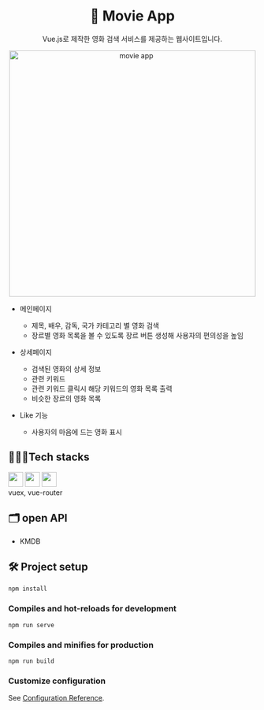 <div align="center">
  
# 🎥 Movie App

Vue.js로 제작한 영화 검색 서비스를 제공하는 웹사이트입니다.

<img src="./MovieApp.gif" alt="movie app" width="500px" />

</div>

- 메인페이지
  - 제목, 배우, 감독, 국가 카테고리 별 영화 검색 
  - 장르별 영화 목록을 볼 수 있도록 장르 버튼 생성해 사용자의 편의성을 높임

- 상세페이지
  - 검색된 영화의 상세 정보 
  - 관련 키워드
  - 관련 키워드 클릭시 해당 키워드의 영화 목록 출력
  - 비슷한 장르의 영화 목록
- Like 기능 
  - 사용자의 마음에 드는 영화 표시


## 👩🏻‍💻Tech stacks
<code><img src="https://user-images.githubusercontent.com/26512984/88481837-ac3ed900-cf98-11ea-8a23-b53146870c81.jpg" width="30px" /></code>
<code><img src="https://miro.medium.com/max/512/1*YWazhGyGmNs6K3HZE7lS7Q.png" width="30px" /></code>
<code><img src="https://seeklogo.com/images/N/netlify-logo-758722CDF4-seeklogo.com.png" width="30px" /></code>        
vuex, vue-router     

## 🗂 open API
- KMDB


## 🛠 Project setup
```
npm install
```

### Compiles and hot-reloads for development
```
npm run serve
```

### Compiles and minifies for production
```
npm run build
```

### Customize configuration
See [Configuration Reference](https://cli.vuejs.org/config/).
